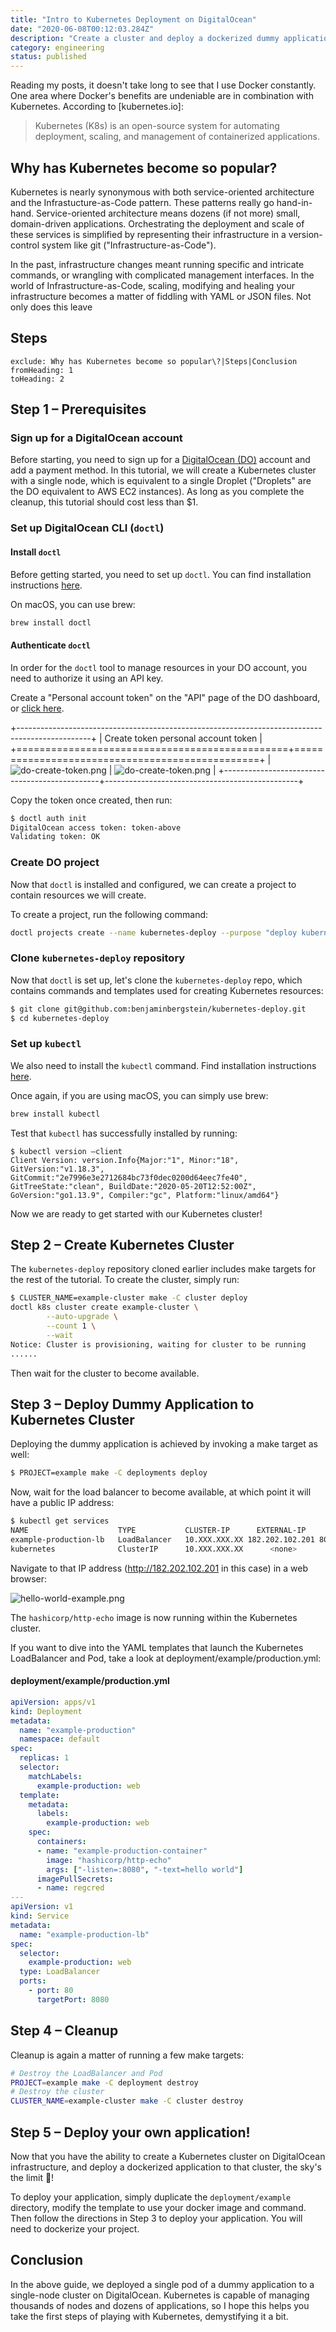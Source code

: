 ```yaml
---
title: "Intro to Kubernetes Deployment on DigitalOcean"
date: "2020-06-08T00:12:03.284Z"
description: "Create a cluster and deploy a dockerized dummy application using Kubernete's Deployment, Service and LoadBalancer types"
category: engineering
status: published
---
```


Reading my posts, it doesn't take long to see that I use Docker constantly.
One area where Docker's benefits are undeniable are in combination with Kubernetes.
According to [kubernetes.io]:

> Kubernetes (K8s) is an open-source system for automating deployment, scaling,
> and management of containerized applications.

## Why has Kubernetes become so popular?

Kubernetes is nearly synonymous with both service-oriented architecture and the
Infrastucture-as-Code pattern. These patterns really go hand-in-hand.
Service-oriented architecture means dozens (if not more) small, domain-driven
applications. Orchestrating the deployment and scale of these services is
simplified by representing their infrastructure in a version-control system like
git ("Infrastructure-as-Code").

In the past, infrastructure changes meant running specific and intricate
commands, or wrangling with complicated management interfaces. In the world of 
Infrastructure-as-Code, scaling, modifying and healing your infrastructure becomes
a matter of fiddling with YAML or JSON files. Not only does this leave 

## Steps

```toc
exclude: Why has Kubernetes become so popular\?|Steps|Conclusion
fromHeading: 1
toHeading: 2
```

## Step 1 &ndash; Prerequisites

### Sign up for a DigitalOcean account

Before starting, you need to sign up for a
[DigitalOcean (DO)](https://www.digitalocean.com/) account and add a payment method.
In this tutorial, we will create a Kubernetes cluster with a single node, which
is equivalent to a single Droplet ("Droplets" are the DO equivalent to AWS
EC2 instances). As long as you complete the cleanup, this tutorial should cost
less than $1.

### Set up DigitalOcean CLI (`doctl`)

#### Install `doctl`

Before getting started, you need to set up `doctl`. You can find installation
instructions [here](https://github.com/digitalocean/doctl#installing-doctl).

On macOS, you can use brew:

```bash
brew install doctl
```

#### Authenticate `doctl`

In order for the `doctl` tool to manage resources in your DO account, you need
to authorize it using an API key. 

Create a "Personal account token" on the "API" page of the DO dashboard, or
[click here](https://cloud.digitalocean.com/account/api/tokens/new).

+------------------------------------------------------------------------------------------------+
| Create token personal account token                                                            |
+===============================================+================================================+
| ![do-create-token.png](./do-create-token.png) | ![do-create-token.png](./do-token-created.png) |
+-----------------------------------------------+------------------------------------------------+

Copy the token once created, then run:

```bash
$ doctl auth init
DigitalOcean access token: token-above
Validating token: OK
```

### Create DO project

Now that `doctl` is installed and configured, we can create a project to contain
resources we will create.

To create a project, run the following command:

```bash
doctl projects create --name kubernetes-deploy --purpose "deploy kubernetes"
```

### Clone `kubernetes-deploy` repository

Now that `doctl` is set up, let's clone the `kubernetes-deploy` repo, which
contains commands and templates used for creating Kubernetes resources:

```bash
$ git clone git@github.com:benjaminbergstein/kubernetes-deploy.git
$ cd kubernetes-deploy
```

### Set up `kubectl`

We also need to install the `kubectl` command. Find installation instructions
[here](https://kubernetes.io/docs/tasks/tools/install-kubectl/).

Once again, if you are using macOS, you can simply use brew:

```bash
brew install kubectl
```

Test that `kubectl` has successfully installed by running:

```
$ kubectl version –client
Client Version: version.Info{Major:"1", Minor:"18", GitVersion:"v1.18.3", GitCommit:"2e7996e3e2712684bc73f0dec0200d64eec7fe40", GitTreeState:"clean", BuildDate:"2020-05-20T12:52:00Z", GoVersion:"go1.13.9", Compiler:"gc", Platform:"linux/amd64"}
```

Now we are ready to get started with our Kubernetes cluster!

## Step 2 &ndash; Create Kubernetes Cluster

The `kubernetes-deploy` repository cloned earlier includes make targets for
the rest of the tutorial. To create the cluster, simply run:

```bash
$ CLUSTER_NAME=example-cluster make -C cluster deploy
doctl k8s cluster create example-cluster \
        --auto-upgrade \
        --count 1 \
        --wait
Notice: Cluster is provisioning, waiting for cluster to be running
......
```

Then wait for the cluster to become available.

## Step 3 &ndash; Deploy Dummy Application to Kubernetes Cluster

Deploying the dummy application is achieved by invoking a make target as well:

```bash
$ PROJECT=example make -C deployments deploy
```

Now, wait for the load balancer to become available, at which point it will have
a public IP address:

```bash
$ kubectl get services
NAME                    TYPE           CLUSTER-IP      EXTERNAL-IP       PORT(S)        AGE
example-production-lb   LoadBalancer   10.XXX.XXX.XX 182.202.102.201 80:30002/TCP   3m49s
kubernetes              ClusterIP      10.XXX.XXX.XX      <none>            443/TCP        13m
```

Navigate to that IP address (http://182.202.102.201 in this case) in a web browser:

![hello-world-example.png](hello-world-example.png)

The `hashicorp/http-echo` image is now running within the
Kubernetes cluster.

If you want to dive into the YAML templates that launch the Kubernetes
LoadBalancer and Pod, take a look at deployment/example/production.yml:

#### deployment/example/production.yml

```yml
apiVersion: apps/v1
kind: Deployment
metadata:
  name: "example-production"
  namespace: default
spec:
  replicas: 1
  selector:
    matchLabels:
      example-production: web
  template:
    metadata:
      labels:
        example-production: web
    spec:
      containers:
      - name: "example-production-container"
        image: "hashicorp/http-echo"
        args: ["-listen=:8080", "-text=hello world"]
      imagePullSecrets:
      - name: regcred
---
apiVersion: v1
kind: Service
metadata:
  name: "example-production-lb"
spec:
  selector:
    example-production: web
  type: LoadBalancer
  ports:
    - port: 80
      targetPort: 8080
```

## Step 4 &ndash; Cleanup

Cleanup is again a matter of running a few make targets:

```bash
# Destroy the LoadBalancer and Pod
PROJECT=example make -C deployment destroy
# Destroy the cluster
CLUSTER_NAME=example-cluster make -C cluster destroy
```

## Step 5 &ndash; Deploy your own application!

Now that you have the ability to create a Kubernetes cluster on DigitalOcean 
infrastructure, and deploy a dockerized application to that cluster, the sky's
the limit :dizzy:!

To deploy your application, simply duplicate the `deployment/example` directory, 
modify the template to use your docker image and command. Then follow the directions
in Step 3 to deploy your application. You will need to dockerize your project.

## Conclusion

In the above guide, we deployed a single pod of a dummy application to a single-node
cluster on DigitalOcean. Kubernetes is capable of managing thousands of nodes and dozens 
of applications, so I hope this helps you take the first steps of playing with Kubernetes,
demystifying it a bit.

